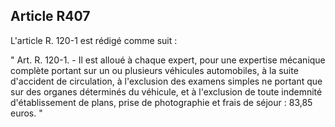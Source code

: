 Article R407
----
L'article R. 120-1 est rédigé comme suit :

" Art. R. 120-1. - Il est alloué à chaque expert, pour une expertise mécanique
complète portant sur un ou plusieurs véhicules automobiles, à la suite
d'accident de circulation, à l'exclusion des examens simples ne portant que sur
des organes déterminés du véhicule, et à l'exclusion de toute indemnité
d'établissement de plans, prise de photographie et frais de séjour : 83,85
euros. "
